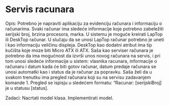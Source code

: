 # Servis racunara

Opis: 
Potrebno je napraviti aplikaciju za evidenciju računara i informaciju o računarima. Svaki računar ima sledeće informacije koje potrebno zabeležiti serijski broj, brzina procesora, marka. U sistemu je moguće kreirati LapTop ili DeskTop računar. U slučaju da se unosi LapTop računar potrebno je uneti i kao informaciju veličinu displeja. DeskTop kao dodatni atribut ima tip kučišta koje moze biti Micro ATX ili ATX. Saša kao serviser računara je potrebno da ima mogućnost da izvrši unos novog računara na servis, i pri tom unosi sledeće informacije u sistem: vlasnika racunara, informacije o računaru i datum kada će biti gotov računar, datum predaje računara se unosi automatki kao i status da je računar za popravku. Saša želi da u svakom trenutku ima pregled računara koji su na servisu zadavanjem komande 1. Pregled se ispisju u sledećem formatu: 
“Racunar: [serijskiBroj] je u statusu [status]. 

Zadaci: 
Nacrtati model klasa. 
Implementirati model. 

